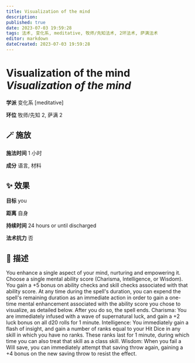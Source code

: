 ```yaml
---
title: Visualization of the mind
description: 
published: true
date: 2023-07-03 19:59:28
tags: 法术, 变化系, meditative, 牧师/先知法术, 2环法术, 萨满法术
editor: markdown
dateCreated: 2023-07-03 19:59:28
---
```


# **Visualization of the mind** *Visualization of the mind*

**学派** 变化系 \[meditative\] 

**环位** 牧师/先知 2, 萨满 2

## 🪄 施放

**施法时间** 1 小时

**成分** 语言, 材料

## ✨ 效果 

**目标** you 

**距离** 自身  

**持续时间** 24 hours or until discharged 

**法术抗力** 否

## 📖 描述

You enhance a single aspect of your mind, nurturing and empowering it. Choose a single mental ability score (Charisma, Intelligence, or Wisdom). You gain a +5 bonus on ability checks and skill checks associated with that ability score.  At any time during the spell's duration, you can expend the spell's remaining duration as an immediate action in order to gain a one-time mental enhancement associated with the ability score you chose to visualize, as detailed below. After you do so, the spell ends.  Charisma: You are immediately infused with a wave of supernatural luck, and gain a +2 luck bonus on all d20 rolls for 1 minute.  Intelligence: You immediately gain a flash of insight, and gain a number of ranks equal to your Hit Dice in any skill in which you have no ranks. These ranks last for 1 minute, during which time you can also treat that skill as a class skill.  Wisdom: When you fail a Will save, you can immediately attempt that saving throw again, gaining a +4 bonus on the new saving throw to resist the effect.
    